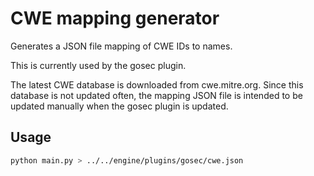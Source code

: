 # CWE mapping generator

Generates a JSON file mapping of CWE IDs to names.

This is currently used by the gosec plugin.

The latest CWE database is downloaded from cwe.mitre.org. Since this database is not updated often, the mapping JSON file is intended to be updated manually when the gosec plugin is updated.

## Usage

```bash
python main.py > ../../engine/plugins/gosec/cwe.json
```
